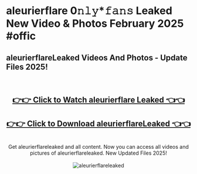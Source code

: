 # aleurierflare 0𝚗𝚕𝚢*𝚏𝚊𝚗𝚜 Leaked New Video & Photos February 2025 #offic

<h2>aleurierflareLeaked Videos And Photos - Update Files 2025!</h2>
<br>
<div align="center">
<h2><a href="https://mediaupload.pro?title=aleurierflare&ref=11F" rel="nofollow">👉👉 Click to Watch aleurierflare Leaked 👈👈</a></h2>
<h2><a href="https://mediaupload.pro?title=aleurierflare&ref=11F" rel="nofollow">👉👉 Click to Download aleurierflareLeaked 👈👈</a></h2>
<br>
Get aleurierflareleaked and all content. Now you can access all videos and pictures of aleurierflareleaked. New Updated Files 2025!
<br>
<br>
<a href="https://mediaupload.pro?title=aleurierflare&ref=11F" rel="nofollow" data-target="animated-image.originalLink"><img src="https://i.ibb.co/Gkj2r4b/banner.png" alt="aleurierflareleaked" style="max-width: 100%; display: inline-block;" data-target="animated-image.originalImage"></a>
</div>
<br>


